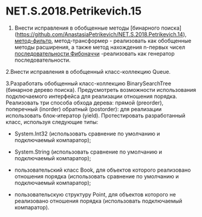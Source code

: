 # NET.S.2018.Petrikevich.15
1. Внести исправления в обобщенные методы [бинарного поиска] (https://github.com/AnastasiaPetrikevich/NET.S.2018.Petrikevich.14),
[метод-фильтр](https://github.com/AnastasiaPetrikevich/NET.S.2018.Petrikevich.01), метод-трансформер - реализовать как обобщенные методы расширения,
а также метод нахождения n-первых чисел [последовательности Фибоначчи](https://github.com/AnastasiaPetrikevich/NET.S.2018.Petrikevich.14)
-реализовать как генератор последовательности.

2.Внести исправления в обобщенный класс-коллекцию Queue.

3.Разработать обобщенный класс-коллекцию BinarySearchTree (бинарное дерево поиска). Предусмотреть возможности использования
подключаемого интерфейса для реализации отношения порядка. Реализовать три способа обхода дерева: прямой (preorder), поперечный (inorder)
обратный (postorder): для реализации использовать блок-итератор (yield). Протестировать разработанный класс, используя следующие типы:

- System.Int32 (использовать сравнение по умолчанию и подключаемый компаратор);

- System.String (использовать сравнение по умолчанию и подключаемый компаратор);

- пользовательский класс Book, для объектов которого реализовано отношения порядка (использовать сравнение по умолчанию
и подключаемый компаратор);

- пользовательскую структуру Point, для объектов которого не реализовано отношения порядка (использовать подключаемый компаратор).

